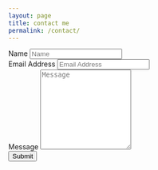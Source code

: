 ```yaml
---
layout: page
title: contact me
permalink: /contact/
---
```

<div class="w-100">
    <div class="text-center social-icons">
        <a class="social-icon" href="mailto:{{ site.email }}"><i class="fas fa-envelope"></i></a>
        <a class="social-icon" href="https://linkedin.com/in/{{ site.linkedin_username }}"> <i class="fab fa-linkedin-in"></i></a>
        <a class="social-icon" href="https://github.com/{{ site.github_username }}"><i class="fab fa-github"></i></a>
        <a class="social-icon" href="https://twitter.com/{{ site.twitter_username }}"><i class="fab fa-twitter"></i></a>
        <a class="social-icon" href="https://instagram.com/{{ site.instagram_username }}"><i class="fab fa-instagram"></i></a>
    </div>
    <!-- Wrapper container -->
    <div class="container">
        <form id="contactForm" action="https://formspree.io/f/xwkagvap" method="POST">
            <!-- Name input -->
            <div class="mb-3">
                <label class="form-label" for="name">Name</label>
                <input class="form-control" name="name" id="name" type="text" placeholder="Name" />
            </div>
            <!-- Email address input -->
            <div class="mb-3">
                <label class="form-label" for="email">Email Address</label>
                <input class="form-control" name="email" id="email" type="email" placeholder="Email Address" />
            </div>
            <!-- Message input -->
            <div class="mb-3">
                <label class="form-label" for="msg">Message</label>
                <textarea class="form-control" id="msg" name="message" placeholder="Message" style="height: 10rem;"></textarea>
            </div>
            <!-- Form submit button -->
            <div class="d-grid">
                <button class="btn btn-primary btn-lg" type="submit">Submit</button>
            </div>
        </form>
    </div>
</div>